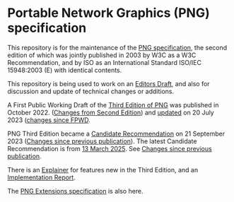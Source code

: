 # Portable Network Graphics (PNG) specification

This repository is for the maintenance of the [PNG specification](https://www.w3.org/TR/png/),
the second edition of which was jointly published in 2003 by W3C as a W3C Recommendation,
and by ISO as an International Standard ISO/IEC 15948:2003 (E)
with identical contents.

This repository is being used to work on an [Editors Draft](https://w3c.github.io/png/),
and also for discussion and update of technical changes or additions.

A First Public Working Draft of the [Third Edition of PNG](https://www.w3.org/TR/2022/WD-png-3-20221025/) 
was published in October 2022. ([Changes from Second Edition](https://www.w3.org/TR/png-3/#changes-since-the-w3c-recommendation-of-10-november-2003-png-second-edition))
and [updated](https://www.w3.org/TR/2023/WD-png-3-20230720/) on 20 July 2023
([changes since FPWD](https://www.w3.org/TR/2023/WD-png-3-20230720/#changes-20221025). 

PNG Third Edition became a [Candidate Recommendation](https://www.w3.org/TR/2023/CR-png-3-20230921/) on 21 September 2023 ([Changes since previous publication](https://www.w3.org/TR/2023/CR-png-3-20230921/#changes-20230720)). The latest Candidate Recommendation is from [13 March 2025](https://www.w3.org/TR/2025/CR-png-3-20250313/). See [Changes since previous publication](https://www.w3.org/TR/2025/CR-png-3-20250313/#changes-20250121/).

There is an [Explainer](https://github.com/w3c/png/blob/main/Third_Edition_Explainer.md) for features new in the Third Edition,
and an [Implementation Report](https://w3c.github.io/png/Implementation_Report_3e/).

The [PNG Extensions specification](https://w3c.github.io/png/extensions/Overview.html) is also here.
